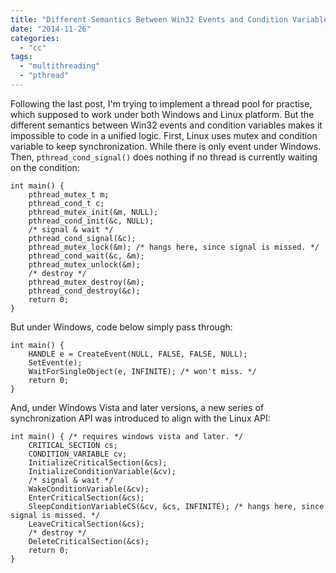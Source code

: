 ```yaml
---
title: "Different Semantics Between Win32 Events and Condition Variables"
date: "2014-11-26"
categories: 
  - "cc"
tags: 
  - "multithreading"
  - "pthread"
---
```


Following the last post, I'm trying to implement a thread pool for practise, which supposed to work under both Windows and Linux platform. But the different semantics between Win32 events and condition variables makes it impossible to code in a unified logic. First, Linux uses mutex and condition variable to keep synchronization. While there is only event under Windows. Then, `pthread_cond_signal()` does nothing if no thread is currently waiting on the condition:

```
int main() {
    pthread_mutex_t m;
    pthread_cond_t c;
    pthread_mutex_init(&m, NULL);
    pthread_cond_init(&c, NULL);
    /* signal & wait */
    pthread_cond_signal(&c);
    pthread_mutex_lock(&m); /* hangs here, since signal is missed. */
    pthread_cond_wait(&c, &m);
    pthread_mutex_unlock(&m);
    /* destroy */
    pthread_mutex_destroy(&m);
    pthread_cond_destroy(&c);
    return 0;
}
```

But under Windows, code below simply pass through:

```
int main() {
    HANDLE e = CreateEvent(NULL, FALSE, FALSE, NULL);
    SetEvent(e);
    WaitForSingleObject(e, INFINITE); /* won't miss. */
    return 0;
}
```

And, under Windows Vista and later versions, a new series of synchronization API was introduced to align with the Linux API:

```
int main() { /* requires windows vista and later. */
    CRITICAL_SECTION cs;
    CONDITION_VARIABLE cv;
    InitializeCriticalSection(&cs);
    InitializeConditionVariable(&cv);
    /* signal & wait */
    WakeConditionVariable(&cv);
    EnterCriticalSection(&cs);
    SleepConditionVariableCS(&cv, &cs, INFINITE); /* hangs here, since signal is missed. */
    LeaveCriticalSection(&cs);
    /* destroy */
    DeleteCriticalSection(&cs);
    return 0;
}
```
